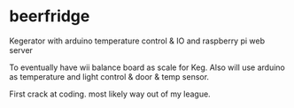 # beerfridge
Kegerator with arduino temperature control & IO and raspberry pi web server

To eventually have wii balance board as scale for Keg. Also will use arduino as temperature and light control & door & temp sensor.

First crack at coding. most likely way out of my league.
